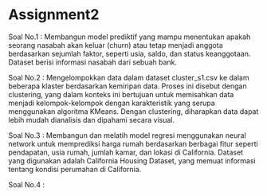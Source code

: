 # Assignment2

Soal No.1 : Membangun model prediktif yang mampu menentukan apakah seorang nasabah akan keluar (churn) atau tetap menjadi anggota berdasarkan sejumlah faktor, seperti usia, saldo, dan status keanggotaan. Dataset berisi informasi nasabah dari sebuah bank.

Soal No.2 :   Mengelompokkan data dalam dataset cluster_s1.csv ke dalam beberapa klaster berdasarkan kemiripan data. Proses ini disebut dengan clustering, yang dalam konteks ini bertujuan untuk memisahkan data menjadi kelompok-kelompok dengan karakteristik yang serupa menggunakan algoritma KMeans. Dengan clustering, diharapkan data dapat lebih mudah dianalisis dan dipahami secara visual.

Soal No.3 : Membangun dan melatih model regresi menggunakan neural network untuk memprediksi harga rumah berdasarkan berbagai fitur seperti pendapatan, usia rumah, jumlah kamar, dan lokasi di California. Dataset yang digunakan adalah California Housing Dataset, yang memuat informasi tentang kondisi perumahan di California.

Soal No.4 :
